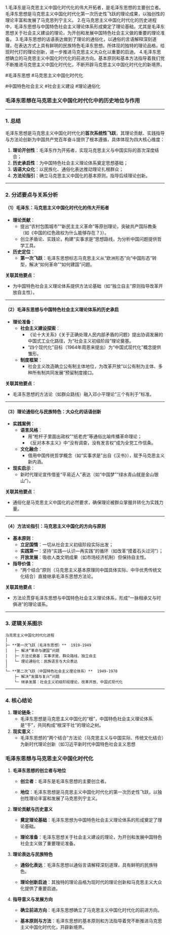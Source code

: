 1.毛泽东是马克思主义中国化时代化的伟大开拓者，是毛泽东思想的主要创立者。毛泽东思想是马克思主义中国化时代化第一次历史性飞跃的理论成果，以独创性的理论丰富和发展了马克思列宁主义。
2.在马克思主义中国化时代化的历史进程中，毛泽东思想与中国特色社会主义理论体系形成奠定了理论基础，尤其是毛泽东思想关于社会主义建设的理论，为开创和发展中国特色社会主义做的重要的理论准备。
3.毛泽东思想的话语表达做到了理论的通俗化，以通俗的言语解释深刻道理，在表达方式上具有鲜明的民族特色毛泽东思想。所体现的独特的理论品格，给现时代打的理论创新，进一步推进马克思主义大众化以重要的启迪。
4.毛泽东思想确立的马克思主义中国化时代化的前进方向。基本原则和基本方法指导着我们党不断推进马克思主义中国化时代化，不断开辟马克思主义中国化时代化的新境界。


#毛泽东思想 #马克思主义中国化时代化 

#中国特色社会主义 #社会主义建设 #理论通俗化







### **毛泽东思想在马克思主义中国化时代化中的历史地位与作用**  

---

### **1. 总结**  
毛泽东思想是马克思主义中国化时代化的**首次系统性飞跃**，其理论贡献、实践指导与方法论创新为中国共产党百年奋斗提供了根本遵循，具体体现为四大核心维度：  
1. **理论开创性**：毛泽东作为开拓者，实现马克思主义与中国实际的首次深度结合；  
2. **历史承启性**：为中国特色社会主义理论体系奠定思想基础；  
3. **话语大众化**：以民族化、通俗化表达推动理论扎根群众；  
4. **方法论指引**：确立马克思主义中国化的基本原则，指导后续理论创新。  

---

### **2. 分述要点与关系分析**  
#### **（1）毛泽东：马克思主义中国化时代化的伟大开拓者**  
- **理论贡献**：  
  - 提出“农村包围城市”“新民主主义革命”等原创理论，突破共产国际教条（如《中国的红色政权为什么能够存在？》）。  
  - 创立矛盾论、实践论，构建“实事求是”思想路线，为分析中国问题提供哲学工具。  
- **历史定位**：  
  - **第一次飞跃**：毛泽东思想标志马克思主义从“欧洲形态”向“中国形态”转型，解决“如何革命”“如何建国”问题。  

**关联其他要点**：  
- 为中国特色社会主义理论体系提供方法论基础（如“独立自主”原则指导改革开放自主性）。  

---

#### **（2）毛泽东思想与中国特色社会主义理论体系的历史承启**  
- **理论准备**：  
  - **社会主义建设探索**：  
    - 《论十大关系》《关于正确处理人民内部矛盾的问题》提出协调发展的中国式工业化路径，为“社会主义初级阶段”理论奠基。  
    - “四个现代化”目标（1964年周恩来提出）为“中国式现代化”概念提供雏形。  
  - **制度框架**：  
    - 社会主义改造确立公有制主体地位，为改革开放“以公有制为主体、多种所有制共同发展”预留制度接口。  

**关联其他要点**：  
- 毛泽东思想的方法论（如群众路线）融入邓小平理论“三个有利于”标准。  

---

#### **（3）理论通俗化与民族特色：大众化的话语创新**  
- **实践案例**：  
  - **语言风格**：  
    - 用“枪杆子里面出政权”“纸老虎”等通俗比喻传播革命理论；  
    - 《反对本本主义》中“没有调查，没有发言权”成为全党工作信条。  
  - **文化融合**：  
    - 借用中国传统哲学概念（如“实事求是”出自《汉书》），赋予马克思主义新内涵。  
- **现实启示**：  
  - 新时代理论宣传借鉴“平易近人”表达（如“中国梦”“绿水青山就是金山银山”）。  

**关联其他要点**：  
- 通俗化是马克思主义中国化的必然要求，确保理论被群众掌握并转化为实践力量。  

---

#### **（4）方法论指引：马克思主义中国化的方向与原则**  
- **基本原则**：  
  - **立足国情**：一切从社会主义初级阶段实际出发；  
  - **实践第一**：坚持“实践—认识—再实践”的循环（如改革“摸着石头过河”）；  
  - **开放发展**：吸收人类文明成果（如市场经济机制）但保持自主性。  
- **指导价值**：  
  - “两个结合”原则（马克思主义基本原理同中国具体实际、中华优秀传统文化结合）直接继承毛泽东思想方法论。  

**关联其他要点**：  
- 方法论贯穿毛泽东思想与中国特色社会主义理论体系，形成“一脉相承又与时俱进”的理论谱系。  

---

### **3. 逻辑关系图示**  
```  
马克思主义中国化时代化进程  
│  
├─ **第一次飞跃（毛泽东思想）**  1919-1949
│   ├─ 解决“革命与建国”问题  
│   ├─ 方法论奠基：实事求是、群众路线、独立自主  
│   └─ 理论通俗化：民族语言与大众表达  
│  
└─ **第二次飞跃（中国特色社会主义理论体系）**  1949-1978
    ├─ 解决“发展与复兴”问题  
    └─ 继承发展：社会主义初级阶段理论、改革开放、中国式现代化  
```  

---

### **4. 核心结论**  
1. **理论链条**：  
   - 毛泽东思想是马克思主义中国化的“根”，中国特色社会主义理论体系是“干”，共同构成“根深干壮”的理论之树。  
2. **现实意义**：  
   - 毛泽东思想的“两个结合”方法论（马克思主义与中国实际、传统文化结合）为新时代理论创新（如习近平新时代中国特色社会主义思想












### 毛泽东思想与马克思主义中国化时代化

1. **毛泽东思想的创立者与地位**
    
    - **创立者**：毛泽东是毛泽东思想的主要创立者。
        
    - **地位**：毛泽东思想是马克思主义中国化时代化的第一次历史性飞跃，以独创性理论丰富和发展了马克思列宁主义。
        
2. **理论贡献与历史意义**
    
    - **奠定理论基础**：毛泽东思想为中国特色社会主义理论体系的形成奠定了理论基础。
        
    - **理论准备**：毛泽东思想关于社会主义建设的理论，为开创和发展中国特色社会主义做了重要理论准备。
        
3. **理论表达与民族特色**
    
    - **通俗化表达**：毛泽东思想以通俗言语解释深刻道理，具有鲜明的民族特色。
        
    - **理论创新启迪**：其独特的理论品格为现时代的理论创新和马克思主义大众化提供了重要启迪。
        
4. **指导意义与发展方向**
    
    - **确立前进方向**：毛泽东思想确立了马克思主义中国化时代化的前进方向。
        
    - **基本原则与方法**：毛泽东思想的基本原则和方法指导着党不断推进马克思主义中国化时代化，开辟新境界。